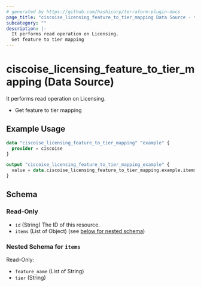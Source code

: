 ```yaml
---
# generated by https://github.com/hashicorp/terraform-plugin-docs
page_title: "ciscoise_licensing_feature_to_tier_mapping Data Source - terraform-provider-ciscoise"
subcategory: ""
description: |-
  It performs read operation on Licensing.
  Get feature to tier mapping
---
```


# ciscoise_licensing_feature_to_tier_mapping (Data Source)

It performs read operation on Licensing.

- Get feature to tier mapping

## Example Usage

```terraform
data "ciscoise_licensing_feature_to_tier_mapping" "example" {
  provider = ciscoise
}

output "ciscoise_licensing_feature_to_tier_mapping_example" {
  value = data.ciscoise_licensing_feature_to_tier_mapping.example.items
}
```

<!-- schema generated by tfplugindocs -->
## Schema

### Read-Only

- `id` (String) The ID of this resource.
- `items` (List of Object) (see [below for nested schema](#nestedatt--items))

<a id="nestedatt--items"></a>
### Nested Schema for `items`

Read-Only:

- `feature_name` (List of String)
- `tier` (String)


